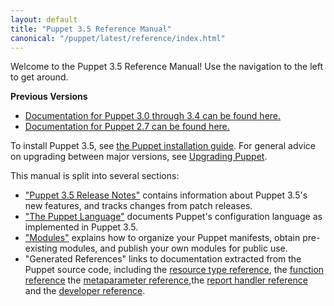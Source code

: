 ```yaml
---
layout: default
title: "Puppet 3.5 Reference Manual"
canonical: "/puppet/latest/reference/index.html"
---
```



Welcome to the Puppet 3.5 Reference Manual! Use the navigation to the left to get around.

**Previous Versions**

- [Documentation for Puppet 3.0 through 3.4 can be found here.](/puppet/3/reference)
- [Documentation for Puppet 2.7 can be found here.](/puppet/2.7/reference)

To install Puppet 3.5, see [the Puppet installation guide](/guides/install_puppet/pre_install.html). For general advice on upgrading between major versions, see [Upgrading Puppet](/guides/install_puppet/upgrading.html).

This manual is split into several sections:

* ["Puppet 3.5 Release Notes"](./release_notes.html) contains information about Puppet 3.5's new features, and tracks changes from patch releases.
* ["The Puppet Language"](./lang_summary.html) documents Puppet's configuration language as implemented in Puppet 3.5.
* ["Modules"](./modules_fundamentals.html) explains how to organize your Puppet manifests, obtain pre-existing modules, and publish your own modules for public use.
* "Generated References" links to documentation extracted from the Puppet source code, including the [resource type reference](/references/3.5.latest/type.html), the [function reference](/references/3.5.latest/function.html) the [metaparameter reference](/references/3.5.latest/metaparameter.html),the [report handler reference](/references/3.5.latest/report.html) and the [developer reference](/references/3.5.latest/developer/index.html).
